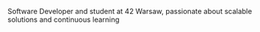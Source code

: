 Software Developer and student at 42 Warsaw, passionate about scalable solutions and continuous learning
<!--DISABLED_START_SECTION:waka-->
<!--DISABLED_END_SECTION:waka-->

